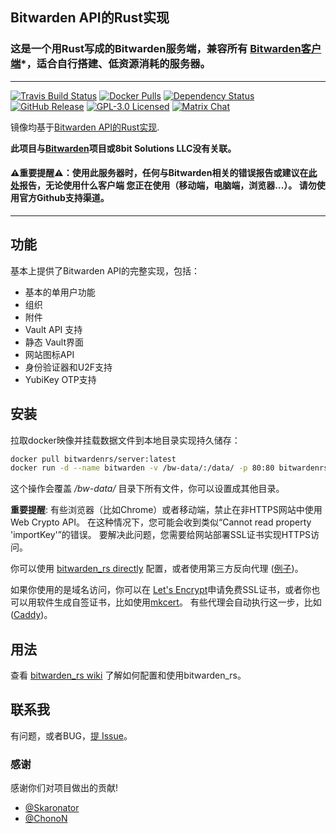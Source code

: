 ## Bitwarden API的Rust实现
### 这是一个用Rust写成的Bitwarden服务端，兼容所有 [Bitwarden客户端](https://bitwarden.com/#download)*，适合自行搭建、低资源消耗的服务器。
---

[![Travis Build Status](https://travis-ci.org/dani-garcia/bitwarden_rs.svg?branch=master)](https://travis-ci.org/dani-garcia/bitwarden_rs)
[![Docker Pulls](https://img.shields.io/docker/pulls/bitwardenrs/server.svg)](https://hub.docker.com/r/bitwardenrs/server)
[![Dependency Status](https://deps.rs/repo/github/dani-garcia/bitwarden_rs/status.svg)](https://deps.rs/repo/github/dani-garcia/bitwarden_rs)
[![GitHub Release](https://img.shields.io/github/release/dani-garcia/bitwarden_rs.svg)](https://github.com/dani-garcia/bitwarden_rs/releases/latest)
[![GPL-3.0 Licensed](https://img.shields.io/github/license/dani-garcia/bitwarden_rs.svg)](https://github.com/dani-garcia/bitwarden_rs/blob/master/LICENSE.txt)
[![Matrix Chat](https://img.shields.io/matrix/bitwarden_rs:matrix.org.svg?logo=matrix)](https://matrix.to/#/#bitwarden_rs:matrix.org)

镜像均基于[Bitwarden API的Rust实现](https://github.com/dani-garcia/bitwarden_rs).

**此项目与[Bitwarden](https://bitwarden.com/)项目或8bit Solutions LLC没有关联。**

#### ⚠️**重要提醒**⚠️：使用此服务器时，任何与Bitwarden相关的错误报告或建议在[此处](https://github.com/BigTear/bitwarden_rs/issues/new)报告，无论使用什么客户端 您正在使用（移动端，电脑端，浏览器...）。 请勿使用官方Github支持渠道。
---

## 功能

基本上提供了Bitwarden API的完整实现，包括：

* 基本的单用户功能
* 组织
* 附件
* Vault API 支持
* 静态 Vault界面
* 网站图标API
* 身份验证器和U2F支持
* YubiKey OTP支持

## 安装
拉取docker映像并挂载数据文件到本地目录实现持久储存：

```sh
docker pull bitwardenrs/server:latest
docker run -d --name bitwarden -v /bw-data/:/data/ -p 80:80 bitwardenrs/server:latest
```
这个操作会覆盖 */bw-data/* 目录下所有文件，你可以设置成其他目录。

**重要提醒**: 有些浏览器（比如Chrome）或者移动端，禁止在非HTTPS网站中使用Web Crypto API。 在这种情况下，您可能会收到类似“Cannot read property 'importKey'”的错误。 要解决此问题，您需要给网站部署SSL证书实现HTTPS访问。

你可以使用 [bitwarden_rs directly](https://github.com/dani-garcia/bitwarden_rs/wiki/Enabling-HTTPS) 配置，或者使用第三方反向代理 ([例子](https://github.com/dani-garcia/bitwarden_rs/wiki/Proxy-examples))。


如果你使用的是域名访问，你可以在 [Let's Encrypt](https://letsencrypt.org/)申请免费SSL证书，或者你也可以用软件生成自签证书，比如使用[mkcert](https://github.com/FiloSottile/mkcert)。 有些代理会自动执行这一步，比如 ([Caddy](https://github.com/BigTear/bitwarden_rs/wiki/Proxy-examples))。

## 用法
查看 [bitwarden_rs wiki](https://github.com/BigTear/bitwarden_rs/wiki) 了解如何配置和使用bitwarden_rs。

## 联系我

有问题，或者BUG，[提 Issue](https://github.com/BigTear/bitwarden_rs/issues/new)。

### 感谢
感谢你们对项目做出的贡献!

- [@Skaronator](https://github.com/Skaronator)
- [@ChonoN](https://github.com/ChonoN)
